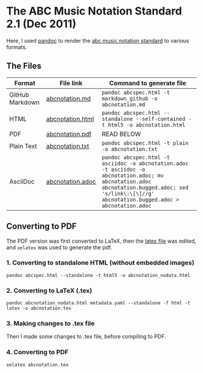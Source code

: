 # The ABC Music Notation Standard 2.1 (Dec 2011)

Here, I used [pandoc](pandoc.org) to render the [abc music notation standard](http://abcnotation.com/wiki/abc:standard:v2.1) to various formats.

## The Files

| Format           | File link                            | Command to generate file |
| ---------------- | ------------------------------------ | -------------------------|
| GitHub Markdown  | [abcnotation.md](abcnotation.md)     | `pandoc abcspec.html -t markdown_github -o abcnotation.md` |
| HTML             | [abcnotation.html](abcnotation.html) | `pandoc abcspec.html --standalone --self-contained -t html5 -o abcnotation.html` |
| PDF              | [abcnotation.pdf](abcnotation.pdf)   | READ BELOW |
| Plain Text       | [abcnotation.txt](abcnotation.txt)   | `pandoc abcspec.html -t plain -o abcnotation.txt` |
| AsciiDoc         | [abcnotation.adoc](abcnotation.adoc) | `pandoc abcspec.html -t asciidoc -o abcnotation.adoc -t asciidoc -o abcnotation.adoc; mv abcnotation.adoc abcnotation.bugged.adoc; sed 's/link\:\[\]//g' abcnotation.bugged.adoc > abcnotation.adoc` |

## Converting to PDF

The PDF version was first converted to LaTeX, then the [latex file](abcnotation.tex) was edited, and `xelatex` was used to generate the pdf.

### 1. Converting to standalone HTML (without embedded images)

`pandoc abcspec.html --standalone -t html5 -o abcnotation_nodata.html`

### 2. Converting to LaTeX (.tex)

`pandoc abcnotation_nodata.html metadata.yaml --standalone -f html -t latex -o abcnotation.tex`

### 3. Making changes to .tex file

Then I made some changes to .tex file, before compiling to PDF.

### 4. Converting to PDF

`xelatex abcnotation.tex`
